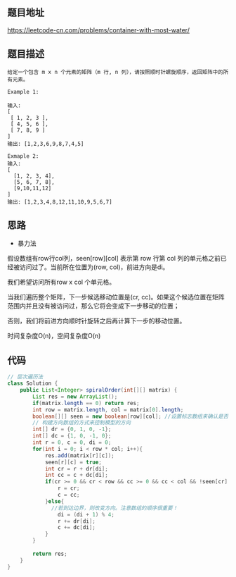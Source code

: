## 题目地址
https://leetcode-cn.com/problems/container-with-most-water/

## 题目描述
```
给定一个包含 m x n 个元素的矩阵（m 行, n 列），请按照顺时针螺旋顺序，返回矩阵中的所有元素。

Example 1:

输入:
[
 [ 1, 2, 3 ],
 [ 4, 5, 6 ],
 [ 7, 8, 9 ]
]
输出: [1,2,3,6,9,8,7,4,5]

Exmaple 2:
输入:
[
  [1, 2, 3, 4],
  [5, 6, 7, 8],
  [9,10,11,12]
]
输出: [1,2,3,4,8,12,11,10,9,5,6,7]

```

## 思路

- 暴力法

假设数组有row行col列，seen[row][col] 表示第 row 行第 col 列的单元格之前已经被访问过了。当前所在位置为(row, col)，前进方向是di。

我们希望访问所有row x col 个单元格。

当我们遍历整个矩阵，下一步候选移动位置是(cr, cc)。如果这个候选位置在矩阵范围内并且没有被访问过，那么它将会变成下一步移动的位置；

否则，我们将前进方向顺时针旋转之后再计算下一步的移动位置。

时间复杂度O(n)，空间复杂度O(n)

## 代码
```java
// 层次遍历法
class Solution {
    public List<Integer> spiralOrder(int[][] matrix) {
        List res = new ArrayList();
        if(matrix.length == 0) return res;
        int row = matrix.length, col = matrix[0].length;
        boolean[][] seen = new boolean[row][col]; //设置标志数组来确认是否被访问
        // 构建方向数组的方式来控制模型的方向
        int[] dr = {0, 1, 0, -1};
        int[] dc = {1, 0, -1, 0};
        int r = 0, c = 0, di = 0;
        for(int i = 0; i < row * col; i++){
            res.add(matrix[r][c]);
            seen[r][c] = true;
            int cr = r + dr[di];
            int cc = c + dc[di];
            if(cr >= 0 && cr < row && cc >= 0 && cc < col && !seen[cr][cc]){
                r = cr;
                c = cc;
            }else{
              //若到达边界，则改变方向。注意数组的顺序很重要！
                di = (di + 1) % 4;
                r += dr[di];
                c += dc[di];
            }
        }
        
        return res;
    }
}
```


